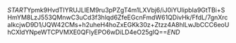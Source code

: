 $START$Ypmk9HvdTIYRUJLlEM9ru3pPZgT4m1LXVbj6/iJ0iYUlipbIa9GtTBi+SHmYM8LzJ553QMnwC3uCd3f3hlqd6ZfeEGcnFmdW61QDivHk/FfdL/7gnXrcaIkcjwD9D1/JQW42CMs+h2uheH4hoZxEGKk30z+Ztzz4A8hlLwJbCCC6eoUhCXldYNpeWTCPVMXE0QFlyEPO6wDiLD4eO25glQ==$END$